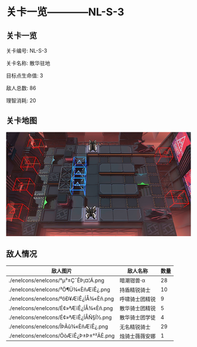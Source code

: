 # 关卡一览————NL-S-3


## 关卡一览

关卡编号: NL-S-3

关卡名称: 散华驻地

目标点生命值: 3

敌人总数: 86

理智消耗: 20


## 关卡地图
![NL-S-3](./oprMap/NL-S-3.png)

## 敌人情况

| 敌人图片 | 敌人名称 | 数量  |
|---------|-----|-----|
| ./eneIcons/eneIcons/°µ³±Ç¯ÊÞ¡¤¦Á.png| 暗潮钳兽·α  |   28  |
| ./eneIcons/eneIcons/³Ö¶Ü¾«ÈñÆïÊ¿.png| 持盾精锐骑士  |   10  |
| ./eneIcons/eneIcons/ºôÐ¥ÆïÊ¿ÍÅ¾«Èñ.png| 呼啸骑士团精锐  |   9  |
| ./eneIcons/eneIcons/É¢»ªÆïÊ¿ÍÅ¾«Èñ.png| 散华骑士团精锐  |   5  |
| ./eneIcons/eneIcons/É¢»ªÆïÊ¿ÍÅÑ§Í½.png| 散华骑士团学徒  |   4  |
| ./eneIcons/eneIcons/ÎÞÃû¾«ÈñÆïÊ¿.png| 无名精锐骑士  |   29  |
| ./eneIcons/eneIcons/ÖòÆïÊ¿Þ±Þ±°²ÄÈ.png| 烛骑士薇薇安娜  |   1  |
